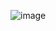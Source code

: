![image](PublicKB_repo/Youtube_KB/OracleDB/Oracle19c_with_ASM/Oracle19c_With_ASM.assets/image-20210522100053712.png)
